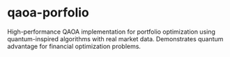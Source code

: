 # qaoa-porfolio
High-performance QAOA implementation for portfolio optimization using quantum-inspired algorithms with real market data. Demonstrates quantum advantage for financial optimization problems.
